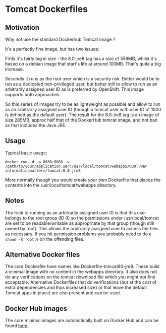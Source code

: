# Tomcat Dockerfiles

## Motivation

Why not use the standard Dockerhub Tomcat image [](https://hub.docker.com/_/tomcat/)?

It's a perfectly fine image, but has two issues:

Firtly it's fairly big in size - the 8.0-jre8 tag has a size of 558MB, whilst it's based on a debian image that start's life at around 100MB. That's quite a big increase.

Secondly it runs as the root user which is a security risk. Better would be to run as a dedicated non-privileged user, but better still to allow to run as an arbitrarily assigned user ID as is preferred by OpenShift. This image supports both approaches.

So this series of images try to be as lightweight as possible and allow to run as an arbitrarily assigned user ID (though a tomcat user with user ID of 1000 is defined as the default user). The result for the 8.0-jre8 tag is an image of size 285MB, approx half that of the DockerHub tomcat image, and not bad as that includes the Java JRE.
 
## Usage

Typical basic usage:
```
docker run -d -p 8080:8080 -v /path/to/your/application.war:/usr/local/tomcat/webapps/ROOT.war informaticsmatters/tomcat:8.0-jre8 
```

More normally though you would create your own Dockerfile that places the contents into the /usr/local/tomcat/webapps directory.

## Notes

The trick to running as an arbitrarily assigned user ID is that this user belongs to the root group (ID 0) so the permissions under /usr/local/tomcat are set to be readable/writable as appropritate by that group (though still owned by root). This allows the arbitrarily assigned user to access the files as necessary. If you hit permission problems you probably need to do a `chown -R root:0` on the offending files.  

## Alternative Docker files

The core Dockerfile have names like Dockerfile-tomcat80-jre8. These build a minimal image with no content in the webapps directory. It also does not do any verifications on the tomcat download file which you might not find acceptable. Alternative Dockerfiles that do verifications (but at the cost of extra dependencies and thus increased size) or that leave the default Tomcat apps in place) are also present and can be used.

## Docker Hub images

The core minimal images are automatically built on Docker Hub and can be found [here](https://hub.docker.com/r/informaticsmatters/tomcat/).

